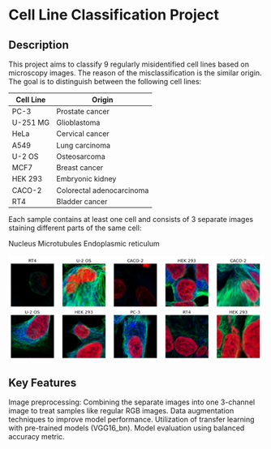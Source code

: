 # Cell Line Classification Project


## Description
This project aims to classify 9 regularly misidentified cell lines based on microscopy images. The reason of the misclassification is the similar origin.  The goal is to distinguish between the following cell lines:

| Cell Line | Origin                |
|-----------|------------------------|
| PC-3      | Prostate cancer        |
| U-251 MG  | Glioblastoma           |
| HeLa      | Cervical cancer        |
| A549      | Lung carcinoma         |
| U-2 OS    | Osteosarcoma           |
| MCF7      | Breast cancer          |
| HEK 293   | Embryonic kidney       |
| CACO-2    | Colorectal adenocarcinoma |
| RT4       | Bladder cancer         |

Each sample contains at least one cell and consists of 3 separate images staining different parts of the same cell:

Nucleus
Microtubules
Endoplasmic reticulum

<img src="https://github.com/AdamAdonyi/Cell-Line-Classification-Project/blob/main/Picture1.png">

## Key Features

Image preprocessing: Combining the separate images into one 3-channel image to treat samples like regular RGB images.
Data augmentation techniques to improve model performance.
Utilization of transfer learning with pre-trained models (VGG16_bn).
Model evaluation using balanced accuracy metric.
